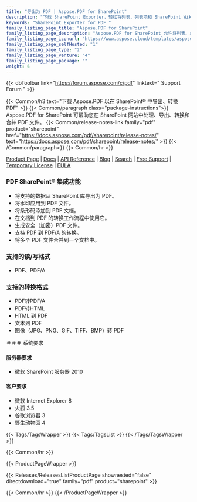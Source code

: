 ```yaml
---
title: "导出为 PDF | Aspose.PDF for SharePoint"
description: "下载 SharePoint Exporter，轻松将列表、列表项和 SharePoint Wiki 页面转换为 PDF。"
keywords: "SharePoint Exporter for PDF "
family_listing_page_title: "Aspose.PDF for SharePoint"
family_listing_page_description: "Aspose.PDF for SharePoint 允许将列表、单个列表项和 Wiki 页面导出为 PDF 文件格式。 Aspose.PDF for SharePoint 旨在与 Microsoft SharePoint Foundation 和 Microsoft SharePoint Server 一起使用。"
family_listing_page_iconurl: "https://www.aspose.cloud/templates/aspose/App_Themes/V3/images/pdf/272x272/aspose_pdf-for-sharepoint-min.png"
family_listing_page_selfHosted: "1"
family_listing_page_type: "2"
family_listing_page_venture: "4"
family_listing_page_package: ""
weight: 6
---
```


{{< dbToolbar link="https://forum.aspose.com/c/pdf" linktext=" Support Forum " >}}

{{< Common/h3 text="下载 Aspose.PDF 以在 SharePoint® 中导出、转换 PDF"  >}}
{{< Common/paragraph class="package-instructions">}}
Aspose.PDF for SharePoint 可帮助您在 SharePoint 网站中处理、导出、转换和合并 PDF 文件。
{{< Common/release-notes-link family="pdf" product="sharepoint" href="https://docs.aspose.com/pdf/sharepoint/release-notes/" text="https://docs.aspose.com/pdf/sharepoint/release-notes/"  >}}
{{< /Common/paragraph>}}
{{< Common/hr >}}

[Product Page](https://products.aspose.com/pdf/sharepoint/) | [Docs](https://docs.aspose.com/pdf/sharepoint/) | [API Reference](https://reference.aspose.com/pdf/) | [Blog](https://blog.aspose.com/category/pdf/) | [Search](https://search.aspose.com/) | [Free Support](https://forum.aspose.com/c/pdf/14) | [Temporary License](https://purchase.aspose.com/temporary-license) | [EULA](https://about.aspose.com/legal/eula/)

### PDF SharePoint® 集成功能

- 将支持的数据从 SharePoint 库导出为 PDF。
- 将水印应用到 PDF 文件。
- 将条形码添加到 PDF 文档。
- 在文档到 PDF 的转换工作流程中使用它。
- 生成安全（加密）PDF 文件。
- 支持 PDF 到 PDF/A 的转换。
- 将多个 PDF 文件合并到一个文档中。

### 支持的读/写格式

- PDF、PDF/A

### 支持的转换格式

- PDF转PDF/A
- PDF转HTML
- HTML 到 PDF
- 文本到 PDF
- 图像（JPG、PNG、GIF、TIFF、BMP）转 PDF

＃＃＃ 系统要求

#### 服务器要求

- 微软 SharePoint 服务器 2010

#### 客户要求

- 微软 Internet Explorer 8
- 火狐 3.5
- 谷歌浏览器 3
- 野生动物园 4

{{< Tags/TagsWrapper >}}
{{< Tags/TagsList >}}
{{< /Tags/TagsWrapper >}}

{{< Common/hr >}}

{{< ProductPageWrapper >}}

<!-- ReleasesListProductPage-->

{{< Releases/ReleasesListProductPage shownested="false"  directdownload="true" family="pdf" product="sharepoint" >}}

<!-- /ReleasesListProductPage-->

{{< Common/hr >}}
{{< /ProductPageWrapper >}}

